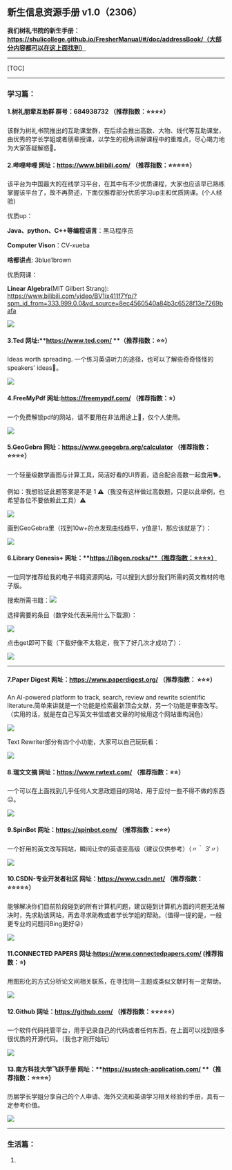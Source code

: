 ## 新生信息资源手册 v1.0（2306）

**我们树礼书院的新生手册：https://shulicollege.github.io/FresherManual/#/doc/addressBook/（大部分内容都可以在这上面找到）**

***

[TOC]

***

### 学习篇：

#### 1.**树礼朋辈互助群**     群号：**684938732** （推荐指数：⭐⭐⭐⭐）

该群为树礼书院推出的互助课堂群，在后续会推出高数、大物、线代等互助课堂，由优秀的学长学姐或者朋辈授课，以学生的视角讲解课程中的重难点，尽心竭力地为大家答疑解惑🤗。



#### 2.**哔哩哔哩**     		   网址：**https://www.bilibili.com/** （推荐指数：⭐⭐⭐⭐⭐）

该平台为中国最大的在线学习平台，在其中有不少优质课程，大家也应该早已熟练掌握该平台了，故不再赘述，下面仅推荐部分优质学习up主和优质网课。(个人经验)

优质up：

**Java、python、C++等编程语言**：黑马程序员

**Computer Vison**：CV-xueba

**啥都讲点**: 3blue1brown 

优质网课：

**Linear Algebra**(MIT Gilbert Strang): https://www.bilibili.com/video/BV1ix411f7Yp/?spm_id_from=333.999.0.0&vd_source=8ec4560540a84b3c6528f13e7269bafa



![](C:\Users\谢嘉楠\Desktop\2306班\picture\QQ截图20230915163038.png)



#### 3.**Ted**						   网址:**https://www.ted.com/ **（推荐指数：⭐⭐）

Ideas worth spreading. 一个练习英语听力的途径，也可以了解些奇奇怪怪的speakers' ideas🧐。

![](C:\Users\谢嘉楠\Desktop\2306班\picture\QQ截图20230915161529.png)



#### 4.**FreeMyPdf**		   网址:**https://freemypdf.com/** （推荐指数：⭐）

一个免费解锁pdf的网站，请不要用在非法用途上🙅‍，仅个人使用。

![](C:\Users\谢嘉楠\Desktop\2306班\picture\QQ截图20230915161806.png)



#### 5.**GeoGebra**			   网址：**https://www.geogebra.org/calculator** （推荐指数：⭐⭐⭐⭐）

一个轻量级数学画图与计算工具，简洁好看的UI界面，适合配合高数一起食用🐕。

例如：我想验证此题答案是不是 1                               ⚠（我没有这样做过高数题，只是以此举例，也希望各位不要依赖此工具）⚠

![](C:\Users\谢嘉楠\Desktop\2306班\picture\QQ截图20230915162413.png)

画到GeoGebra里（找到10w+的点发现曲线趋平，y值是1，那应该就是了）：

![](C:\Users\谢嘉楠\Desktop\2306班\picture\QQ截图20230915162403.png)



#### 6.**Library Genesis+**  网址：**https://libgen.rocks/**（推荐指数：⭐⭐⭐⭐）

一位同学推荐给我的电子书籍资源网站，可以搜到大部分我们所需的英文教材的电子版。

搜索所需书籍：![](C:\Users\谢嘉楠\Desktop\2306班\picture\QQ截图20230915160941.png)

选择需要的条目（数字处代表采用什么下载源）：

![](C:\Users\谢嘉楠\Desktop\2306班\picture\QQ截图20230915161109.png)

点击get即可下载（下载好像不太稳定，我下了好几次才成功了）：

![](C:\Users\谢嘉楠\Desktop\2306班\picture\QQ截图20230915161146.png)

***



#### 7.**Paper Digest**        网址：**https://www.paperdigest.org/** （推荐指数： ⭐⭐⭐）

An AI-powered platform to track, search, review and rewrite scientific literature.简单来讲就是一个功能是检索最新顶会文献，另一个功能是审查改写。（实用的话，就是在自己写英文书信或者文章的时候用这个网站重构润色）

![](C:\Users\谢嘉楠\Desktop\2306班\picture\QQ截图20230915163954.png)

Text Rewriter部分有四个小功能，大家可以自己玩玩看：

![](C:\Users\谢嘉楠\Desktop\2306班\picture\QQ截图20230915164007.png)



#### 8.**瑞文文摘** 			   网址：**https://www.rwtext.com/** （推荐指数：⭐⭐）

一个可以在上面找到几乎任何人文思政题目的网站，用于应付一些不得不做的东西😐。

![](C:\Users\谢嘉楠\Desktop\2306班\picture\QQ截图20230915164516.png)



#### 9.**SpinBot**				    网址：**https://spinbot.com/** （推荐指数：⭐⭐⭐）

一个好用的英文改写网站，瞬间让你的英语变高级（建议仅供参考）（〃｀ 3′〃）

![](C:\Users\谢嘉楠\Desktop\2306班\picture\QQ截图20230915164910.png)



#### 10.**CSDN-专业开发者社区**				网址：**https://www.csdn.net/** （推荐指数：⭐⭐⭐⭐⭐）

能够解决你们目前阶段碰到的所有计算机问题，建议碰到计算机方面的问题无法解决时，先求助该网站，再去寻求助教或者学长学姐的帮助。（值得一提的是，一般更专业的问题问Bing更好😜）

![](C:\Users\谢嘉楠\Desktop\2306班\picture\QQ截图20230915165422.png)



#### 11.**CONNECTED PAPERS**				网址:**https://www.connectedpapers.com/** (推荐指数：⭐)

用图形化的方式分析论文间相关联系，在寻找同一主题或类似文献时有一定帮助。

![](C:\Users\谢嘉楠\Desktop\2306班\picture\QQ截图20230915165908.png)



#### 12.**Github**											网址：**https://github.com/** （推荐指数：⭐⭐⭐⭐⭐）

一个软件代码托管平台，用于记录自己的代码或者任何东西，在上面可以找到很多很优质的开源代码。（我也才刚开始玩）

![](C:\Users\谢嘉楠\Desktop\2306班\picture\QQ截图20230915170432.png)





#### 13.**南方科技大学飞跃手册**				网址：**https://sustech-application.com/ **（推荐指数：⭐⭐⭐⭐）

历届学长学姐分享自己的个人申请、海外交流和英语学习相关经验的手册，具有一定参考价值。

![](C:\Users\谢嘉楠\Desktop\2306班\picture\QQ截图20230915172132.png)





***

### 生活篇：

1.


